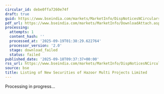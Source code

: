 ```yaml
---
circular_id: debe0ffa7260e74f
draft: true
guid: https://www.bseindia.com/markets/MarketInfo/DispNoticesNCirculars.aspx?Noticeid={14B97097-6BA3-4325-AEE5-88EFED546115}&noticeno=20250918-8&dt=09/18/2025&icount=8&totcount=63&flag=0
pdf_url: https://www.bseindia.com/markets/MarketInfo/DownloadAttach.aspx?id=20250918-8&attachedId=
processing:
  attempts: 1
  content_hash: ''
  processed_at: '2025-09-19T01:38:29.622764'
  processor_version: '2.0'
  stage: download_failed
  status: failed
published_date: '2025-09-18T09:37:37+00:00'
rss_url: https://www.bseindia.com/markets/MarketInfo/DispNoticesNCirculars.aspx?Noticeid={14B97097-6BA3-4325-AEE5-88EFED546115}&noticeno=20250918-8&dt=09/18/2025&icount=8&totcount=63&flag=0
source: bse
title: Listing of New Securities of Hazoor Multi Projects Limited
---
```


Processing in progress...